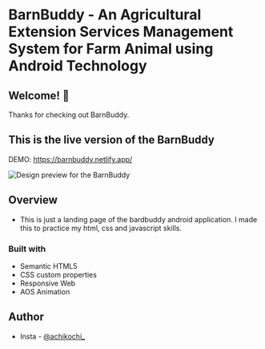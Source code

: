 # BarnBuddy - An Agricultural Extension Services Management System for Farm Animal using Android Technology

## Welcome! 👋

Thanks for checking out BarnBuddy.

## This is the live version of the BarnBuddy

DEMO: https://barnbuddy.netlify.app/

![Design preview for the BarnBuddy](/assets/previews/preview-barnbuddy.png)

## Overview

- This is just a landing page of the bardbuddy android application. I made this to practice my html, css and javascript skills.

### Built with

- Semantic HTML5
- CSS custom properties
- Responsive Web
- AOS Animation

## Author

- Insta - [@achikochi\_](https://www.instagram.com/achikochi_/)
